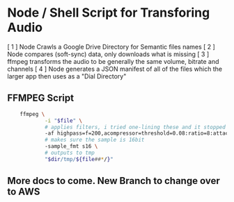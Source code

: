 # Node / Shell Script for Transforing Audio

[ 1 ] Node Crawls a Google Drive Directory for Semantic files names
[ 2 ] Node compares (soft-sync) data, only downloads what is missing
[ 3 ] ffmpeg transforms the audio to be generally the same volume, bitrate and channels
[ 4 ] Node generates a JSON manifest of all of the files which the larger app then uses as a "Dial Directory"

## FFMPEG Script

```bash
    ffmpeg \
            -i "$file" \
            # applies filters, i tried one-lining these and it stopped working
            -af highpass=f=200,acompressor=threshold=0.08:ratio=8:attack=200:release=2000:level_in=1,alimiter=level_in=3:limit=1 \
            # makes sure the sample is 16bit
            -sample_fmt s16 \
            # outputs to tmp
            "$dir/tmp/${file##*/}"
```

## More docs to come. New Branch to change over to AWS
